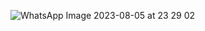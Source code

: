 ![WhatsApp Image 2023-08-05 at 23 29 02](https://github.com/Sandra2208/OnlineStore/assets/98791783/b17c8195-1e79-4cda-88e7-55cf2e69a0c7)
